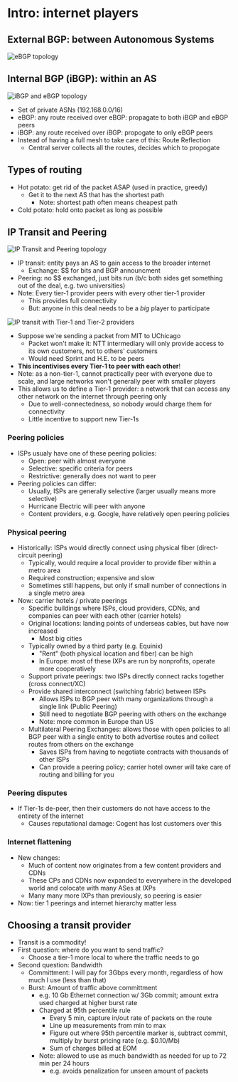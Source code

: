 # Intro: internet players

## External BGP: between Autonomous Systems

![eBGP topology](/notes/images/cs249i/2023-01-09-ebgp.jpg)

## Internal BGP (iBGP): within an AS

![iBGP and eBGP topology](/notes/images/cs249i/2023-01-09-ibgp.jpg)

* Set of private ASNs (192.168.0.0/16)
* eBGP: any route received over eBGP: propagate to both iBGP and eBGP peers
* iBGP: any route received over iBGP: propogate to only eBGP peers
* Instead of having a full mesh to take care of this: Route Reflection
    - Central server collects all the routes, decides which to propogate

## Types of routing

* Hot potato: get rid of the packet ASAP (used in practice, greedy)
    - Get it to the next AS that has the shortest path
        - Note: shortest path often means cheapest path
* Cold potato: hold onto packet as long as possible

## IP Transit and Peering

![IP Transit and Peering topology](/notes/images/cs249i/2023-01-09-ip-transit-bgp-peering.jpg)

* IP transit: entity pays an AS to gain access to the broader internet
    - Exchange: $$ for bits and BGP announcment
* Peering: no $$ exchanged, just bits run (b/c both sides get something out of the deal, e.g. two universities)
* Note: Every tier-1 provider peers with every other tier-1 provider
    - This provides full connectivity
    - But: anyone in this deal needs to be a *big* player to participate

![IP transit with Tier-1 and Tier-2 providers](/notes/images/cs249i/2023-01-09-t2-transit.jpg)

* Suppose we're sending a packet from MIT to UChicago
    - Packet won't make it: NTT intermediary will only provide access to its own customers, not to others' customers
    - Would need Sprint and H.E. to be peers
* **This incentivises every Tier-1 to peer with each other**!
* Note: as a non-tier-1, cannot practically peer with everyone due to scale, and large networks won't generally peer with smaller players
* This allows us to define a Tier-1 provider: a network that can access any other network on the internet through peering only
    - Due to well-connectedness, so nobody would charge them for connectivity
    - Little incentive to support new Tier-1s

### Peering policies

* ISPs usualy have one of these peering policies:
    - Open: peer with almost everyone
    - Selective: specific criteria for peers
    - Restrictive: generally does not want to peer
* Peering policies can differ:
    - Usually, ISPs are generally selective (larger usually means more selective)
    - Hurricane Electric will peer with anyone
    - Content providers, e.g. Google, have relatively open peering policies

### Physical peering

* Historically: ISPs would directly connect using physical fiber (direct-circuit peering)
    - Typically, would require a local provider to provide fiber within a metro area
    - Required construction; expensive and slow
    - Sometimes still happens, but only if small number of connections in a single metro area
* Now: carrier hotels / private peerings
    - Specific buildings where ISPs, cloud providers, CDNs, and companies can peer with each other (carrier hotels)
    - Original locations: landing points of underseas cables, but have now increased
        - Most big cities
    - Typically owned by a third party (e.g. Equinix)
        - "Rent" (both physical location and fiber) can be high
        - In Europe: most of these IXPs are run by nonprofits, operate more cooperatively
    - Support private peerings: two ISPs directly connect racks together (cross connect/XC)
    - Provide shared interconnect (switching fabric) between ISPs
        - Allows ISPs to BGP peer with many organizations through a single link (Public Peering)
        - Still need to negotiate BGP peering with others on the exchange
        - Note: more common in Europe than US
    - Multilateral Peering Exchanges: allows those with open policies to all BGP peer with a single entity to both advertise routes and collect routes from others on the exchange
        - Saves ISPs from having to negotiate contracts with thousands of other ISPs
        - Can provide a peering policy; carrier hotel owner will take care of routing and billing for you

### Peering disputes

* If Tier-1s de-peer, then their customers do not have access to the entirety of the internet
    - Causes reputational damage: Cogent has lost customers over this

### Internet flattening

* New changes:
    - Much of content now originates from a few content providers and CDNs
    - These CPs and CDNs now expanded to everywhere in the developed world and colocate with many ASes at IXPs
    - Many many more IXPs than previously, so peering is easier
* Now: tier 1 peerings and internet hierarchy matter less

## Choosing a transit provider

* Transit is a commodity!
* First question: where do you want to send traffic?
    - Choose a tier-1 more local to where the traffic needs to go
* Second question: Bandwidth
    - Committment: I will pay for 3Gbps every month, regardless of how much I use (less than that)
    - Burst: Amount of traffic above committment
        - e.g. 10 Gb Ethernet connection w/ 3Gb commit; amount extra used charged at higher burst rate
        - Charged at 95th percentile rule
            - Every 5 min, capture in/out rate of packets on the route
            - Line up measurements from min to max
            - Figure out where 95th percentile marker is, subtract commit, multiply by burst pricing rate (e.g. $0.10/Mb)
            - Sum of charges billed at EOM
        - Note: allowed to use as much bandwidth as needed for up to 72 min per 24 hours
            - e.g. avoids penalization for unseen amount of packets